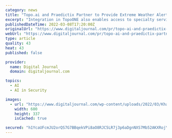 ```yaml
---
category: news
title: "Topo.ai and Praedictix Partner to Provide Extreme Weather Alerts for Corporate Security Teams"
excerpt: "Integration in TopoONE also enables access to specialty services and live meteorologist consults.ATLANTA, GA and EDEN PRARIE, MN - March 8, 2022 -"
publishedDateTime: 2022-03-08T17:20:00Z
originalUrl: "https://www.digitaljournal.com/pr/topo-ai-and-praedictix-partner-to-provide-extreme-weather-alerts-for-corporate-security-teams"
webUrl: "https://www.digitaljournal.com/pr/topo-ai-and-praedictix-partner-to-provide-extreme-weather-alerts-for-corporate-security-teams"
type: article
quality: 43
heat: 43
published: false

provider:
  name: Digital Journal
  domain: digitaljournal.com

topics:
  - AI
  - AI in Security

images:
  - url: "https://www.digitaljournal.com/wp-content/uploads/2022/03/Kharkiv-Ukraine-AFP-1K-02-600x337.jpg"
    width: 600
    height: 337
    isCached: true

secured: "h1YcaUFcmJU2orQS7G7BBqekVPi8aO8RJC5LR7j3p6aDgnNXS7Mb52AKXRojYFN/yBWXSoCv7Roc6zcMfyEZtug9ohDEavBnh7C+8wrMm3SHeMlXicNeZ03b8NDlWwfL7WNMqGp9+6RbtS4LtYAiuVVRONs22hT2Y0pbRGSfOQrPU2KT24G4KhtP0bRRg2EnYOLdp10+pjkHEDNc0WWrYljNpbj7HYuJl5okai0m8L9aKhPQXN8Fu92pCxiaqNG9zih1d+TO0cMRxfYqE8GgXBXd7eckcNzJpY2ibBkimRGpnY4+ikGUhzdidcrl+iVImaKYg/BfigAIVfOWJe4fE6PrQUW3IuSCWZqMOdedU2k=;jPSstvEON0nYmeVHWfSLfQ=="
---
```



